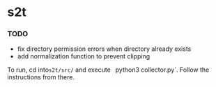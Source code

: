 # s2t

### TODO

- fix directory permission errors when directory already exists
- add normalization function to prevent clipping


To run, cd into`s2t/src/` and execute ` `python3 collector.py`. Follow the instructions from there.
